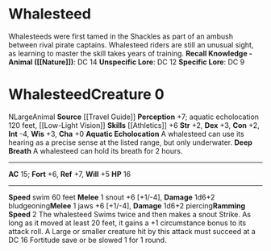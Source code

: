 ﻿---
ac: '15'
alignment: N
all_resistance: null
burrow_speed: null
charisma: '+0'
climb_speed: null
constitution: '+2'
creature_ability:
- Aquatic Echolocation
- Deep Breath
- Ramming Speed
creature_family: '[[DATABASE/monsterfamily/Dolphin|Dolphin]]'
description: 'Whalesteeds were first tamed in the Shackles as part of an ambush between
  rival pirate captains. Whalesteed riders are still an unusual sight, as learning
  to master the skill takes years of training.<br/><br/><b><u>Recall Knowledge - Animal</u>
  ( [[DATABASE/skill/Nature|Nature]] )</b>: DC 14<br/><b><u>Unspecific Lore</u></b>:
  DC 12<br/><b><u>Specific Lore</u></b>: DC 9'
dexterity: '+3'
element: null
fly_speed: null
fortitude: '+6'
hardness: null
hp: '16'
id: '2077'
immunity: null
intelligence: '-4'
land_speed: null
language: null
level: '0'
max_speed: '60'
name: Whalesteed
perception: '+7'
rarity: Common
reflex: '+7'
resistance: null
rus_type_level: null
school: null
sense:
- aquatic echolocation 120 feet
- '[[DATABASE/monsterability/Low-Light Vision|low-light vision]]'
size: Large
skill:
- '[[DATABASE/skill/Athletics|Athletics]] +6'
source: '[[DATABASE/source/Travel Guide|Travel Guide]]'
speed:
- swim 60 feet
spell: null
strength: '+2'
strength_req: '2'
strongest_save:
- Reflex
swim_speed: '60'
trait:
- '[[DATABASE/trait/Animal|Animal]]'
type: Creature
vision: Low-light vision
weakest_save:
- Will
weakness: null
will: '+5'
wisdom: '+3'

---
# Whalesteed

Whalesteeds were first tamed in the Shackles as part of an ambush between rival pirate captains. Whalesteed riders are still an unusual sight, as learning to master the skill takes years of training.
**Recall Knowledge - Animal ([[Nature]])**: DC 14
**Unspecific Lore**: DC 12
**Specific Lore**: DC 9

# Whalesteed<span class="item-type">Creature 0</span>

<span class="trait-alignment item-trait">N</span><span class="trait-size item-trait">Large</span><span class="item-trait">Animal</span>
**Source** [[Travel Guide]]
**Perception** +7; aquatic echolocation 120 feet, [[Low-Light Vision]]
**Skills** [[Athletics]] +6
**Str** +2, **Dex** +3, **Con** +2, **Int** -4, **Wis** +3, **Cha** +0
**Aquatic Echolocation** A whalesteed can use its hearing as a precise sense at the listed range, but only underwater.
**Deep Breath** A whalesteed can hold its breath for 2 hours.

---
**AC** 15; **Fort** +6, **Ref** +7, **Will** +5
**HP** 16

---
**Speed** swim 60 feet
<span class="in-box-ability">**Melee** <span class="action-icon">1</span> snout +6 [+1/-4], **Damage** 1d6+2 bludgeoning</span><span class="in-box-ability">**Melee** <span class="action-icon">1</span> jaws +6 [+1/-4], **Damage** 1d6+2 piercing</span><span class="in-box-ability">**Ramming Speed** <span class="action-icon">2</span> The whalesteed Swims twice and then makes a snout Strike. As long as it moved at least 20 feet, it gains a +1 circumstance bonus to its attack roll. A Large or smaller creature hit by this attack must succeed at a DC 16 Fortitude save or be slowed 1 for 1 round.</span>